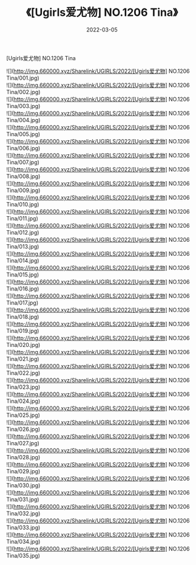 ﻿---
layout: post
title:  《[Ugirls爱尤物] NO.1206 Tina》
date:   2022-03-05
img: http://img.660000.xyz/Sharelink/UGIRLS/2022/[Ugirls爱尤物] NO.1206 Tina/000.jpg
categories: [美女, 清纯, 唯美]
---

[Ugirls爱尤物] NO.1206 Tina

 ![](http://img.660000.xyz/Sharelink/UGIRLS/2022/[Ugirls爱尤物] NO.1206 Tina/001.jpg) <br>![](http://img.660000.xyz/Sharelink/UGIRLS/2022/[Ugirls爱尤物] NO.1206 Tina/002.jpg) <br>![](http://img.660000.xyz/Sharelink/UGIRLS/2022/[Ugirls爱尤物] NO.1206 Tina/003.jpg) <br>![](http://img.660000.xyz/Sharelink/UGIRLS/2022/[Ugirls爱尤物] NO.1206 Tina/004.jpg) <br>![](http://img.660000.xyz/Sharelink/UGIRLS/2022/[Ugirls爱尤物] NO.1206 Tina/005.jpg) <br>![](http://img.660000.xyz/Sharelink/UGIRLS/2022/[Ugirls爱尤物] NO.1206 Tina/006.jpg) <br>![](http://img.660000.xyz/Sharelink/UGIRLS/2022/[Ugirls爱尤物] NO.1206 Tina/007.jpg) <br>![](http://img.660000.xyz/Sharelink/UGIRLS/2022/[Ugirls爱尤物] NO.1206 Tina/008.jpg) <br>![](http://img.660000.xyz/Sharelink/UGIRLS/2022/[Ugirls爱尤物] NO.1206 Tina/009.jpg) <br>![](http://img.660000.xyz/Sharelink/UGIRLS/2022/[Ugirls爱尤物] NO.1206 Tina/010.jpg) <br>![](http://img.660000.xyz/Sharelink/UGIRLS/2022/[Ugirls爱尤物] NO.1206 Tina/011.jpg) <br>![](http://img.660000.xyz/Sharelink/UGIRLS/2022/[Ugirls爱尤物] NO.1206 Tina/012.jpg) <br>![](http://img.660000.xyz/Sharelink/UGIRLS/2022/[Ugirls爱尤物] NO.1206 Tina/013.jpg) <br>![](http://img.660000.xyz/Sharelink/UGIRLS/2022/[Ugirls爱尤物] NO.1206 Tina/014.jpg) <br>![](http://img.660000.xyz/Sharelink/UGIRLS/2022/[Ugirls爱尤物] NO.1206 Tina/015.jpg) <br>![](http://img.660000.xyz/Sharelink/UGIRLS/2022/[Ugirls爱尤物] NO.1206 Tina/016.jpg) <br>![](http://img.660000.xyz/Sharelink/UGIRLS/2022/[Ugirls爱尤物] NO.1206 Tina/017.jpg) <br>![](http://img.660000.xyz/Sharelink/UGIRLS/2022/[Ugirls爱尤物] NO.1206 Tina/018.jpg) <br>![](http://img.660000.xyz/Sharelink/UGIRLS/2022/[Ugirls爱尤物] NO.1206 Tina/019.jpg) <br>![](http://img.660000.xyz/Sharelink/UGIRLS/2022/[Ugirls爱尤物] NO.1206 Tina/020.jpg) <br>![](http://img.660000.xyz/Sharelink/UGIRLS/2022/[Ugirls爱尤物] NO.1206 Tina/021.jpg) <br>![](http://img.660000.xyz/Sharelink/UGIRLS/2022/[Ugirls爱尤物] NO.1206 Tina/022.jpg) <br>![](http://img.660000.xyz/Sharelink/UGIRLS/2022/[Ugirls爱尤物] NO.1206 Tina/023.jpg) <br>![](http://img.660000.xyz/Sharelink/UGIRLS/2022/[Ugirls爱尤物] NO.1206 Tina/024.jpg) <br>![](http://img.660000.xyz/Sharelink/UGIRLS/2022/[Ugirls爱尤物] NO.1206 Tina/025.jpg) <br>![](http://img.660000.xyz/Sharelink/UGIRLS/2022/[Ugirls爱尤物] NO.1206 Tina/026.jpg) <br>![](http://img.660000.xyz/Sharelink/UGIRLS/2022/[Ugirls爱尤物] NO.1206 Tina/027.jpg) <br>![](http://img.660000.xyz/Sharelink/UGIRLS/2022/[Ugirls爱尤物] NO.1206 Tina/028.jpg) <br>![](http://img.660000.xyz/Sharelink/UGIRLS/2022/[Ugirls爱尤物] NO.1206 Tina/029.jpg) <br>![](http://img.660000.xyz/Sharelink/UGIRLS/2022/[Ugirls爱尤物] NO.1206 Tina/030.jpg) <br>![](http://img.660000.xyz/Sharelink/UGIRLS/2022/[Ugirls爱尤物] NO.1206 Tina/031.jpg) <br>![](http://img.660000.xyz/Sharelink/UGIRLS/2022/[Ugirls爱尤物] NO.1206 Tina/032.jpg) <br>![](http://img.660000.xyz/Sharelink/UGIRLS/2022/[Ugirls爱尤物] NO.1206 Tina/033.jpg) <br>![](http://img.660000.xyz/Sharelink/UGIRLS/2022/[Ugirls爱尤物] NO.1206 Tina/034.jpg) <br>![](http://img.660000.xyz/Sharelink/UGIRLS/2022/[Ugirls爱尤物] NO.1206 Tina/035.jpg) <br>